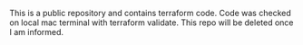 This is a public repository and contains terraform code. Code was checked on local mac terminal with terraform validate.
This repo will be deleted once I am informed.

